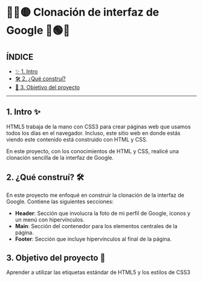 # 🔵🔴🟡 Clonación de interfaz de Google 🔵🟢🔴

## ÍNDICE 
* [✨ 1. Intro](https://github.com/SandraJGlez/ClonDeGoogle/tree/main#1-intro-)
* [🛠 2. ¿Qué construí?](https://github.com/SandraJGlez/ClonDeGoogle/tree/main#2-qu%C3%A9-constru%C3%AD-)
* [🎯 3. Objetivo del proyecto](https://github.com/SandraJGlez/ClonDeGoogle/tree/main#3-objetivo-del-proyecto-)

****

## 1. Intro ✨
HTML5 trabaja de la mano con CSS3 para crear páginas web que usamos todos los días en el navegador. Incluso, este sitio web en donde estás viendo este contenido está construido con HTML y CSS.

En este proyecto, con los conocimientos de HTML y CSS, realicé una clonación sencilla de la interfaz de Google.

## 2. ¿Qué construí? 🛠 
En este proyecto me enfoqué en construir la clonación de la interfaz de Google. Contiene las siguientes secciones:

* **Header**: Sección que involucra la foto de mi perfil de Google, íconos y un menú con hipervínculos.
* **Main**: Sección del contenedor para los elementos centrales de la página.
* **Footer**: Sección que incluye hipervínculos al final de la página.

## 3. Objetivo del proyecto 🎯 
Aprender a utilizar las etiquetas estándar de HTML5 y los estilos de CSS3
